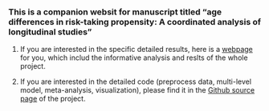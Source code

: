 ###  This is a companion websit for manuscript titled “age differences in risk-taking propensity: A coordinated analysis of longitudinal studies”
1. If you are interested in the specific detailed results, here is a [webpage](https://cdsbasel.github.io/ageriskmeta/age_risktaking_metaanalysis) for you, which includ the informative analysis and reslts of the whole project. 

2. If you are interested in the detailed code (preprocess data, multi-level model, meta-analysis, visualization), please find it in the [Github source page](https://github.com/cdsbasel/ageriskmeta) of the project.
